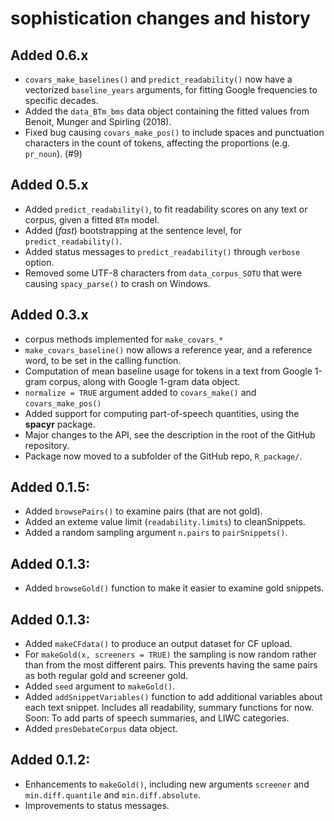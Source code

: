 # **sophistication** changes and history

## Added 0.6.x

* `covars_make_baselines()` and `predict_readability()` now have a vectorized `baseline_years` arguments, for fitting Google frequencies to specific decades.
* Added the `data_BTm_bms` data object containing the fitted values from Benoit, Munger and Spirling (2018).
* Fixed bug causing `covars_make_pos()` to include spaces and punctuation characters in the count of tokens, affecting the proportions (e.g. `pr_noun`). (#9)

## Added 0.5.x

* Added `predict_readability()`, to fit readability scores on any text or corpus, given a fitted `BTm` model.
* Added (*fast*) bootstrapping at the sentence level, for `predict_readability()`.
* Added status messages to `predict_readability()` through `verbose` option.
* Removed some UTF-8 characters from `data_corpus_SOTU` that were causing `spacy_parse()` to crash on Windows.

## Added 0.3.x

*  corpus methods implemented for `make_covars_*`  
*  `make_covars_baseline()` now allows a reference year, and a reference word, to be set in the calling function.  
*  Computation of mean baseline usage for tokens in a text from Google 1-gram corpus, along with Google 1-gram data object.  
*  `normalize = TRUE` argument added to `covars_make()` and `covars_make_pos()`  
*  Added support for computing part-of-speech quantities, using the **spacyr** package.  
*  Major changes to the API, see the description in the root of the GitHub repository.  
*  Package now moved to a subfolder of the GitHub repo, `R_package/`.

## Added 0.1.5:

*  Added `browsePairs()` to examine pairs (that are not gold).
*  Added an exteme value limit (`readability.limits`) to cleanSnippets.  
*  Added a random sampling argument `n.pairs` to `pairSnippets()`.  

## Added 0.1.3:

*  Added `browseGold()` function to make it easier to examine gold snippets.

## Added 0.1.3:

*  Added `makeCFdata()` to produce an output dataset for CF upload.  
*  For `makeGold(x, screeners = TRUE)` the sampling is now random rather than from the most different pairs.  This prevents having the same pairs as both regular gold and screener gold.  
*  Added `seed` argument to `makeGold()`.  
*  Added `addSnippetVariables()` function to add additional variables about each text snippet.  Includes all readability, summary functions for now.  Soon: To add parts of speech summaries, and LIWC categories.  
*  Added `presDebateCorpus` data object.


## Added 0.1.2:

*  Enhancements to `makeGold()`, including new arguments `screener` and `min.diff.quantile` and `min.diff.absolute`.
*  Improvements to status messages.

